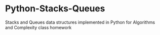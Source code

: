 # Python-Stacks-Queues
Stacks and Queues data structures implemented in Python for Algorithms and Complexity class homework

